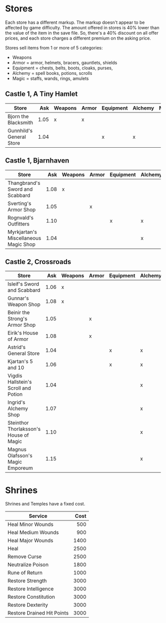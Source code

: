 # Stores

Each store has a different markup.  The markup doesn't appear to be affected by game difficulty.
The amount offered in stores is 40% lower than the value of the item in the save file.  So, there's a 40%
discount on all offer prices, and each store charges a different premium on the asking price.

Stores sell items from 1 or more of 5 categories:

- Weapons
- Armor = armor, helmets, bracers, gauntlets, shields
- Equipment = chests, belts, boots, cloaks, purses,
- Alchemy = spell books, potions, scrolls
- Magic = staffs, wands, rings, amulets

## Castle 1, A Tiny Hamlet

| Store                    |  Ask | Weapons | Armor | Equipment | Alchemy | Magic |
|--------------------------|-----:|---------|-------|-----------|---------|-------|
| Bjorn the Blacksmith     | 1.05 | x       | x     |           |         |       |
| Gunnhild's General Store | 1.04 |         |       | x         | x       |       |

## Castle 1, Bjarnhaven

| Store                                 |  Ask | Weapons | Armor | Equipment | Alchemy | Magic |
|---------------------------------------|-----:|---------|-------|-----------|---------|-------|
| Thangbrand's Sword and Scabbard       | 1.08 | x       |       |           |         |       |
| Sverting's Armor Shop                 | 1.05 |         | x     |           |         |       |
| Rognvald's Outfitters                 | 1.10 |         |       | x         | x       |       |
| Myrkjartan's Miscellaneous Magic Shop | 1.04 |         |       |           | x       | x     |


## Castle 2, Crossroads

| Store                                  |  Ask | Weapons | Armor | Equipment | Alchemy | Magic |
|----------------------------------------|-----:|---------|-------|-----------|---------|-------|
| Isleif's Sword and Scabbard            | 1.06 | x       |       |           |         |       |
| Gunnar's Weapon Shop                   | 1.08 | x       |       |           |         |       |
| Beinir the Strong's Armor Shop         | 1.05 |         | x     |           |         |       |
| Eirik's House of Armor                 | 1.08 |         | x     |           |         |       |
| Astrid's General Store                 | 1.04 |         |       | x         | x       |       |
| Kjartan's 5 and 10                     | 1.06 |         |       | x         | x       |       |
| Vigdis Hallstein's Scroll and Potion   | 1.04 |         |       |           | x       |       |
| Ingrid's Alchemy Shop                  | 1.07 |         |       |           | x       |       |
| Steinthor Thorlaksson's House of Magic | 1.10 |         |       |           | x       | x     |
| Magnus Olafsson's Magic Emporeum       | 1.15 |         |       |           | x       | x     |

# Shrines
Shrines and Temples have a fixed cost.

| Service                    | Cost |
|----------------------------|-----:|
| Heal Minor Wounds          |  500 |
| Heal Medium Wounds         |  900 |
| Heal Major Wounds          | 1400 |
| Heal                       | 2500 |
| Remove Curse               | 2500 |
| Neutralize Poison          | 1800 |
| Rune of Return             | 1000 |
| Restore Strength           | 3000 |
| Restore Intelligence       | 3000 |
| Restore Constitution       | 3000 |
| Restore Dexterity          | 3000 |
| Restore Drained Hit Points | 3000 |
